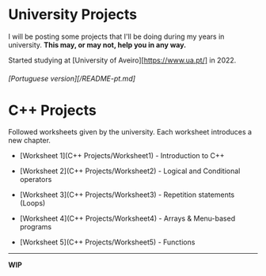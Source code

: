 # University Projects
I will be posting some projects that I'll be doing during my years in university. 
**This may, or may not, help you in any way.**

Started studying at [University of Aveiro][https://www.ua.pt/] in 2022.
###### [Portuguese version][/README-pt.md]

# C++ Projects
Followed worksheets given by the university. Each worksheet introduces a new chapter.

+ [Worksheet 1](C++ Projects/Worksheet1) - Introduction to C++

+ [Worksheet 2](C++ Projects/Worksheet2) - Logical and Conditional operators

+ [Worksheet 3](C++ Projects/Worksheet3) - Repetition statements (Loops)

+ [Worksheet 4](C++ Projects/Worksheet4) - Arrays & Menu-based programs

+ [Worksheet 5](C++ Projects/Worksheet5) - Functions
	
---

**WIP**
